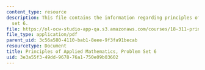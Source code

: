 ```yaml
---
content_type: resource
description: This file contains the information regarding principles of applied mathematics,problem
  set 6.
file: https://ol-ocw-studio-app-qa.s3.amazonaws.com/courses/18-311-principles-of-applied-mathematics-spring-2014/3e3a55f349dd967876a1750e09b03602_MIT18_311S14_ProblemSet6.pdf
file_type: application/pdf
parent_uid: 3c56a580-4110-bab1-8eee-9f3fa91becab
resourcetype: Document
title: Principles of Applied Mathematics, Problem Set 6
uid: 3e3a55f3-49dd-9678-76a1-750e09b03602
---
```

